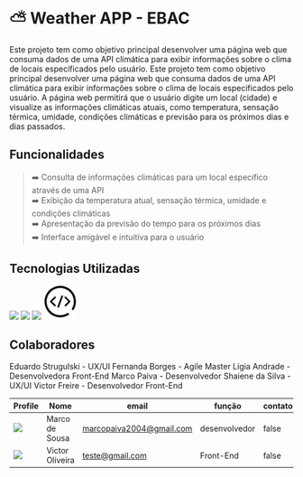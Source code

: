 # ⛅ Weather APP - EBAC

Este projeto tem como objetivo principal desenvolver uma página web que consuma dados de uma API climática para exibir informações sobre o clima de locais especificados pelo usuário.
Este projeto tem como objetivo principal desenvolver uma página web que consuma dados de uma API climática para exibir informações sobre o clima de locais especificados pelo usuário.
A página web permitirá que o usuário digite um local (cidade) e visualize as informações climáticas atuais, como temperatura, sensação térmica, umidade, condições climáticas e previsão para os próximos dias e dias passados.

## Funcionalidades

> ➡️ Consulta de informações climáticas para um local específico através de uma API \
> ➡️ Exibição da temperatura atual, sensação térmica, umidade e condições climáticas \
> ➡️ Apresentação da previsão do tempo para os próximos dias \
> ➡️ Interface amigável e intuitiva para o usuário

## Tecnologias Utilizadas
<div>
    <img loading="lazy" src="https://cdn.jsdelivr.net/gh/devicons/devicon@latest/icons/typescript/typescript-original.svg" width=60 />
    <img loading="lazy" src="https://cdn.jsdelivr.net/gh/devicons/devicon@latest/icons/react/react-original.svg" width=60 />                 
    <img loading="lazy" src="https://cdn.jsdelivr.net/gh/devicons/devicon@latest/icons/redux/redux-original.svg" width=60 />                  
    <img src="about/static/developer-api.svg" width=60>
</div>

## Colaboradores

Eduardo Strugulski - UX/UI 
Fernanda Borges - Agile Master 
Lígia Andrade - Desenvolvedora Front-End 
Marco Paiva - Desenvolvedor 
Shaiene da Silva - UX/UI 
Victor Freire - Desenvolvedor Front-End 

|Profile|Nome|email|função|contato|
| --------| -------- | -------- | -------- |-------- | 
|[<img src="https://avatars.githubusercontent.com/u/59512874?v=4" width=100 > ](https://github.com/Marco-D-Sousa)|Marco de Sousa|marcopaiva2004@gmail.com|desenvolvedor|false|
|[<img src="https://avatars.githubusercontent.com/u/116602113?v=4" width=100 > ](https://github.com/oliveira-victor)|Victor Oliveira|teste@gmail.com|Front-End|false|

